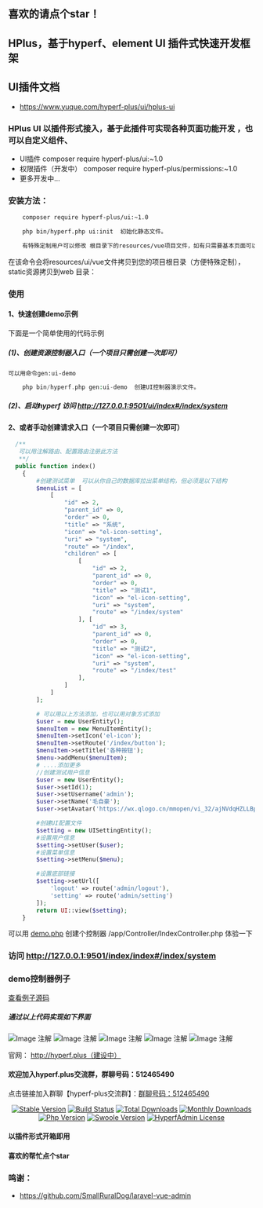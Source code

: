 ## 喜欢的请点个star！
## HPlus，基于hyperf、element UI 插件式快速开发框架

## UI插件文档
- https://www.yuque.com/hyperf-plus/ui/hplus-ui

### HPlus UI 以插件形式接入，基于此插件可实现各种页面功能开发 ，也可以自定义组件、
- UI插件  composer require hyperf-plus/ui:~1.0
- 权限插件（开发中） composer require hyperf-plus/permissions:~1.0
- 更多开发中...

### 安装方法：
``` bash
    composer require hyperf-plus/ui:~1.0

    php bin/hyperf.php ui:init  初始化静态文件。

    有特殊定制用户可以修改 根目录下的resources/vue项目文件，如有只需要基本页面可以忽略vue文件
```

在该命令会将resources/ui/vue文件拷贝到您的项目根目录（方便特殊定制），static资源拷贝到web 目录：
### 使用

#### 1、快速创建demo示例
下面是一个简单使用的代码示例

#####   (1)、创建资源控制器入口（一个项目只需创建一次即可）
    可以用命令gen:ui-demo
```php
    php bin/hyperf.php gen:ui-demo  创建UI控制器演示文件。
```
#####   (2)、启动hyperf 访问 http://127.0.0.1:9501/ui/index#/index/system

#### 2、或者手动创建请求入口（一个项目只需创建一次即可）
```php
  /**
   可以用注解路由、配置路由注册此方法
   **/
  public function index()
    {
        #创建测试菜单  可以从你自己的数据库拉出菜单结构，但必须是以下结构
        $menuList = [
            [
                "id" => 2,
                "parent_id" => 0,
                "order" => 0,
                "title" => "系统",
                "icon" => "el-icon-setting",
                "uri" => "system",
                "route" => "/index",
                "children" => [
                    [
                        "id" => 2,
                        "parent_id" => 0,
                        "order" => 0,
                        "title" => "测试1",
                        "icon" => "el-icon-setting",
                        "uri" => "system",
                        "route" => "/index/system"
                    ], [
                        "id" => 3,
                        "parent_id" => 0,
                        "order" => 0,
                        "title" => "测试2",
                        "icon" => "el-icon-setting",
                        "uri" => "system",
                        "route" => "/index/test"
                    ],
                ]
            ]
        ];

        # 可以用以上方法添加，也可以用对象方式添加
        $user = new UserEntity();
        $menuItem = new MenuItemEntity();
        $menuItem->setIcon('el-icon');
        $menuItem->setRoute('/index/button');
        $menuItem->setTitle('各种按钮');
        $menu->addMenu($menuItem);
        # ....添加更多
        //创建测试用户信息
        $user = new UserEntity();
        $user->setId(1);
        $user->setUsername('admin');
        $user->setName('毛自豪');
        $user->setAvatar('https://wx.qlogo.cn/mmopen/vi_32/ajNVdqHZLLBpqXMk6kUC4PeB5VrIVtHyUqrcPg65sjKdPxlkBINiaQ1NG6nZC9iaWOh9qdO6VaApJzgWA1wu5h8Q/132');

        #创建UI配置文件
        $setting = new UISettingEntity();
        #设置用户信息
        $setting->setUser($user);
        #设置菜单信息
        $setting->setMenu($menu);

        #设置底部链接
        $setting->setUrl([
            'logout' => route('admin/logout'),
            'setting' => route('admin/setting')
        ]);
        return UI::view($setting);
    }
```
可以用 <a href="https://github.com/lphkxd/hyperf-ui-plugin/blob/master/demo.php">demo.php</a> 创建个控制器 /app/Controller/IndexController.php 体验一下
### 访问 http://127.0.0.1:9501/index/index#/index/system

### demo控制器例子
<a href="https://github.com/lphkxd/hyperf-ui-plugin/blob/master/demo.php">查看例子源码</a>
##### 通过以上代码实现如下界面
![Image 注解](./screenshot/1.png)
![Image 注解](./screenshot/2.png)
![Image 注解](./screenshot/3.png)
![Image 注解](./screenshot/4.png)
![Image 注解](./screenshot/5.png)

官网： http://hyperf.plus（建设中）

#### 欢迎加入hyperf.plus交流群，群聊号码：512465490
点击链接加入群聊【hyperf-plus交流群】：<a href="https://qm.qq.com/cgi-bin/qm/qr?k=pCkT8bLR-scfzGhiLYAu2AuEu5pzOfdD&authKey=0L9w5QrmZJQpDdaH9R5WpPK5mUPyh1RiM3nqcRggpMpM8heAgBBXWdzuk9zkyRko&noverify=0">群聊号码：512465490</a>
<p align="center">
    <a href="https://github.com/lphkxd/hyperf-admin/releases"><img src="https://poser.pugx.org/mzh/hyperf-admin-plugin/v/stable" alt="Stable Version"></a>
    <a href="https://travis-ci.org/mzh/hyperf-admin-plugin"><img src="https://travis-ci.org/mzh/hyperf-admin-plugin.svg?branch=master" alt="Build Status"></a>
    <a href="https://packagist.org/packages/mzh/hyperf-admin-plugin"><img src="https://poser.pugx.org/mzh/hyperf-admin-plugin/downloads" alt="Total Downloads"></a>
    <a href="https://packagist.org/packages/mzh/hyperf-admin-plugin"><img src="https://poser.pugx.org/mzh/hyperf-admin-plugin/d/monthly" alt="Monthly Downloads"></a>
    <a href="https://www.php.net"><img src="https://img.shields.io/badge/php-%3E=7.3-brightgreen.svg?maxAge=2592000" alt="Php Version"></a>
    <a href="https://github.com/swoole/swoole-src"><img src="https://img.shields.io/badge/swoole-%3E=4.5-brightgreen.svg?maxAge=2592000" alt="Swoole Version"></a>
    <a href="https://github.com/lphkxd/hyperf-admin-plugin/blob/master/LICENSE"><img src="https://img.shields.io/github/license/lphkxd/hyperf-admin-plugin.svg?maxAge=2592000" alt="HyperfAdmin License"></a>
</p>

#### 以插件形式开箱即用
#### 喜欢的帮忙点个star
### 鸣谢：
-  https://github.com/SmallRuralDog/laravel-vue-admin

